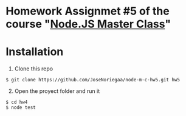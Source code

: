 # Homework Assignmet #5 of the course "[Node.JS Master Class](https://pirple.thinkific.com/courses/the-nodejs-master-class)"

# Installation
1. Clone this repo
  ```console
  $ git clone https://github.com/JoseNoriegaa/node-m-c-hw5.git hw5
  ```
2. Open the proyect folder and run it
  ```console
  $ cd hw4
  $ node test
  ```
